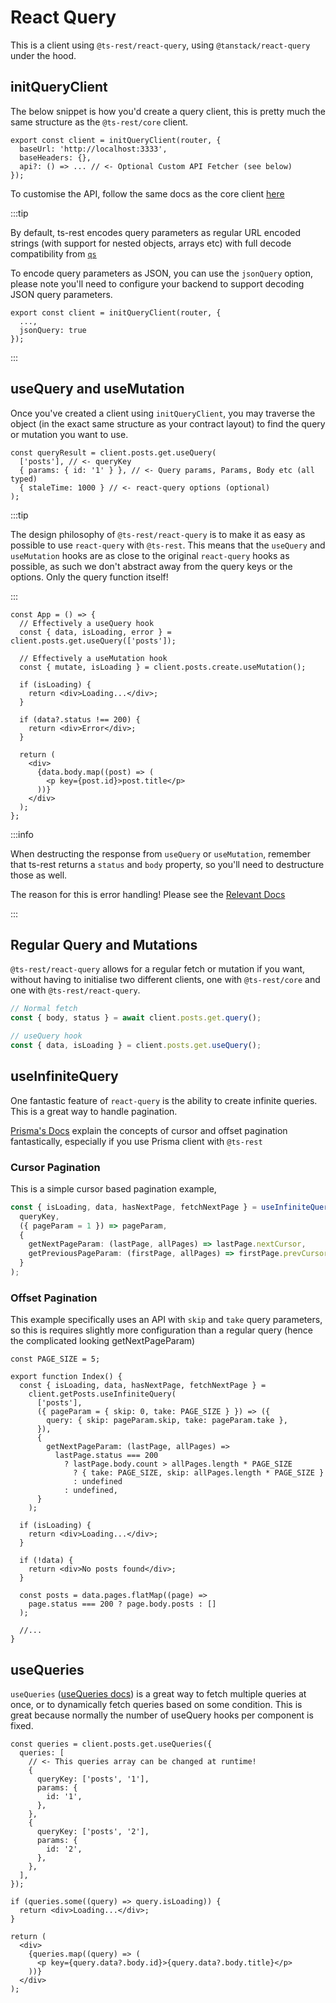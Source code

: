 # React Query

This is a client using `@ts-rest/react-query`, using `@tanstack/react-query` under the hood.

## initQueryClient

The below snippet is how you'd create a query client, this is pretty much the same structure as the `@ts-rest/core` client.

```tsx
export const client = initQueryClient(router, {
  baseUrl: 'http://localhost:3333',
  baseHeaders: {},
  api?: () => ... // <- Optional Custom API Fetcher (see below)
});
```

To customise the API, follow the same docs as the core client [here](/docs/core/custom)

:::tip

By default, ts-rest encodes query parameters as regular URL encoded strings (with support for nested objects, arrays etc) with full decode compatibility from [`qs`](https://www.npmjs.com/package/qs)

To encode query parameters as JSON, you can use the `jsonQuery` option, please note you'll need to configure your backend to support decoding JSON query parameters.

```tsx
export const client = initQueryClient(router, {
  ...,
  jsonQuery: true
});

```

:::

## useQuery and useMutation

Once you've created a client using `initQueryClient`, you may traverse the object (in the exact same structure as your contract layout) to find the query or mutation you want to use.

```tsx
const queryResult = client.posts.get.useQuery(
  ['posts'], // <- queryKey
  { params: { id: '1' } }, // <- Query params, Params, Body etc (all typed)
  { staleTime: 1000 } // <- react-query options (optional)
);
```

:::tip

The design philosophy of `@ts-rest/react-query` is to make it as easy as possible to use `react-query` with `@ts-rest`. This means that the `useQuery` and `useMutation` hooks are as close to the original `react-query` hooks as possible, as such we don't abstract away from the query keys or the options. Only the query function itself!

:::

```tsx
const App = () => {
  // Effectively a useQuery hook
  const { data, isLoading, error } = client.posts.get.useQuery(['posts']);

  // Effectively a useMutation hook
  const { mutate, isLoading } = client.posts.create.useMutation();

  if (isLoading) {
    return <div>Loading...</div>;
  }

  if (data?.status !== 200) {
    return <div>Error</div>;
  }

  return (
    <div>
      {data.body.map((post) => (
        <p key={post.id}>post.title</p>
      ))}
    </div>
  );
};
```

:::info

When destructing the response from `useQuery` or `useMutation`, remember that ts-rest returns a `status` and `body` property, so you'll need to destructure those as well.

The reason for this is error handling! Please see the [Relevant Docs](/docs/core/errors#client-error-typing)

:::

## Regular Query and Mutations

`@ts-rest/react-query` allows for a regular fetch or mutation if you want, without having to initialise two different clients, one with `@ts-rest/core` and one with `@ts-rest/react-query`.

```typescript
// Normal fetch
const { body, status } = await client.posts.get.query();

// useQuery hook
const { data, isLoading } = client.posts.get.useQuery();
```

## useInfiniteQuery

One fantastic feature of `react-query` is the ability to create infinite queries. This is a great way to handle pagination.

[Prisma's Docs](https://www.prisma.io/docs/concepts/components/prisma-client/pagination) explain the concepts of cursor and offset pagination fantastically, especially if you use Prisma client with `@ts-rest`

### Cursor Pagination

This is a simple cursor based pagination example,

```typescript
const { isLoading, data, hasNextPage, fetchNextPage } = useInfiniteQuery(
  queryKey,
  ({ pageParam = 1 }) => pageParam,
  {
    getNextPageParam: (lastPage, allPages) => lastPage.nextCursor,
    getPreviousPageParam: (firstPage, allPages) => firstPage.prevCursor,
  }
);
```

### Offset Pagination

This example specifically uses an API with `skip` and `take` query parameters, so this is requires slightly more configuration than a regular query (hence the complicated looking getNextPageParam)

```tsx
const PAGE_SIZE = 5;

export function Index() {
  const { isLoading, data, hasNextPage, fetchNextPage } =
    client.getPosts.useInfiniteQuery(
      ['posts'],
      ({ pageParam = { skip: 0, take: PAGE_SIZE } }) => ({
        query: { skip: pageParam.skip, take: pageParam.take },
      }),
      {
        getNextPageParam: (lastPage, allPages) =>
          lastPage.status === 200
            ? lastPage.body.count > allPages.length * PAGE_SIZE
              ? { take: PAGE_SIZE, skip: allPages.length * PAGE_SIZE }
              : undefined
            : undefined,
      }
    );

  if (isLoading) {
    return <div>Loading...</div>;
  }

  if (!data) {
    return <div>No posts found</div>;
  }

  const posts = data.pages.flatMap((page) =>
    page.status === 200 ? page.body.posts : []
  );

  //...
}
```

## useQueries

`useQueries` ([useQueries docs](https://tanstack.com/query/v4/docs/react/reference/useQueries)) is a great way to fetch multiple queries at once, or to dynamically fetch queries based on some condition. This is great because normally the number of useQuery hooks per component is fixed.

```tsx
const queries = client.posts.get.useQueries({
  queries: [
    // <- This queries array can be changed at runtime!
    {
      queryKey: ['posts', '1'],
      params: {
        id: '1',
      },
    },
    {
      queryKey: ['posts', '2'],
      params: {
        id: '2',
      },
    },
  ],
});

if (queries.some((query) => query.isLoading)) {
  return <div>Loading...</div>;
}

return (
  <div>
    {queries.map((query) => (
      <p key={query.data?.body.id}>{query.data?.body.title}</p>
    ))}
  </div>
);
```
